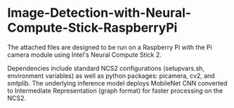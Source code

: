 # Image-Detection-with-Neural-Compute-Stick-RaspberryPi

The attached files are designed to be run on a Raspberry Pi with the Pi camera module using Intel's Neural Compute Stick 2.

Dependencies include standard NCS2 configurations (setupvars.sh, environment variables) as well as python packages: picamera, cv2, and smtplib.  The underlying inference model deploys MobileNet CNN converted to Intermediate Representation (graph format) for faster processing on the NCS2. 
